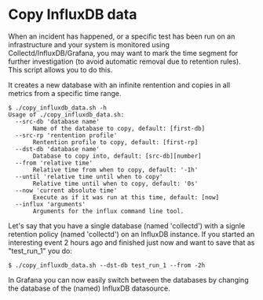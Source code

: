# Copy InfluxDB data

When an incident has happened, or a specific test has been run on an infrastructure and your system is monitored using Collectd/InfluxDB/Grafana, you may want to mark the time segment for further investigation (to avoid automatic removal due to retention rules). This script allows you to do this. 

It creates a new database with an infinite rentention and copies in all metrics from a specific time range.

    $ ./copy_influxdb_data.sh -h
    Usage of ./copy_influxdb_data.sh:
      --src-db 'database name'
           Name of the database to copy, default: [first-db]
      --src-rp 'rentention profile'
           Rentention profile to copy, default: [first-rp]
      --dst-db 'database name'
           Database to copy into, default: [src-db][number]
      --from 'relative time'
           Relative time from when to copy, default: '-1h'
      --until 'relative time until when to copy'
           Relative time until when to copy, default: '0s'
      --now 'current absolute time'
           Execute as if it was run at this time, default: [now]
      --influx 'arguments'
           Arguments for the influx command line tool.
           
Let's say that you have a single database (named 'collectd') with a signle retention policy (named 'collectd') on an InfluxDB instance. If you started an interesting event 2 hours ago and finished just now and want to save that as "test_run_1" you do:

    $ ./copy_influxdb_data.sh --dst-db test_run_1 --from -2h
    
In Grafana you can now easily switch between the databases by changing the database of the (named) InfluxDB datasource.
